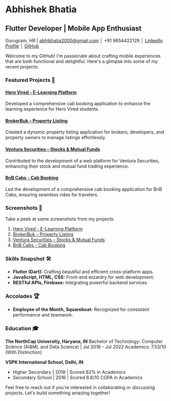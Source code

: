 # Abhishek Bhatia

## Flutter Developer | Mobile App Enthusiast

Gurugram, HR | abhibhatia2000@gmail.com │ +91 9654422129 │ [LinkedIn Profile](LinkedIn_profile_link) │ [GitHub](GitHub_link)

Welcome to my GitHub! I'm passionate about crafting mobile experiences that are both functional and delightful. Here's a glimpse into some of my recent projects:

### Featured Projects 🚀

#### [Hero Vired - E-Learning Platform](hero_vired_link)
Developed a comprehensive cab booking application to enhance the learning experience for Hero Vired students.

#### [BrokerBuk – Property Listing](brokerbuk_link)
Created a dynamic property listing application for brokers, developers, and property owners to manage listings effortlessly.

#### [Ventura Securities – Stocks & Mutual Funds](ventura_securities_link)
Contributed to the development of a web platform for Ventura Securities, enhancing their stock and mutual fund trading experience.

#### [BnB Cabs - Cab Booking](bnb_cabs_link)
Led the development of a comprehensive cab booking application for BnB Cabs, ensuring seamless rides for travelers.

### Screenshots 📸

Take a peek at some screenshots from my projects:

1. [Hero Vired - E-Learning Platform](hero_vired_screenshot_link)
2. [BrokerBuk – Property Listing](brokerbuk_screenshot_link)
3. [Ventura Securities – Stocks & Mutual Funds](ventura_securities_screenshot_link)
4. [BnB Cabs - Cab Booking](bnb_cabs_screenshot_link)

### Skills Snapshot 🛠️

- **Flutter (Dart):** Crafting beautiful and efficient cross-platform apps.
- **JavaScript, HTML, CSS:** Front-end wizardry for web development.
- **RESTful APIs, Firebase:** Integrating powerful backend services.

### Accolades 🏆

- **Employee of the Month, Squareboat:** Recognized for consistent performance and teamwork.

### Education 🎓

**The NorthCap University, Haryana, IN**
Bachelor of Technology: Computer Science (AI&ML and Data Science) | Jul 2018 - Jul 2022
Academics: 7.53/10 (With Distinction)

**VSPK International School, Delhi, IN**
- Higher Secondary | 2018 | Scored 82% in Academics
- Secondary School | 2016 | Scored 8.8/10 CGPA in Academics

Feel free to reach out if you're interested in collaborating or discussing projects. Let's build something amazing together!
